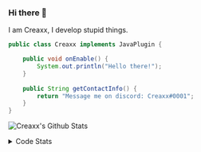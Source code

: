 ### Hi there 👋

I am Creaxx, I develop stupid things. 

```java
public class Creaxx implements JavaPlugin {

    public void onEnable() {
        System.out.println("Hello there!");
    }
    
    public String getContactInfo() {
        return "Message me on discord: Creaxx#0001";
    }
}
```

![Creaxx's Github Stats](https://github-readme-stats.vercel.app/api?username=CreaxxOG&show_icons=true&theme=dark&count_private=true)

<details>
  <summary>Code Stats</summary>

<!--START_SECTION:waka-->
![Code Time](http://img.shields.io/badge/Code%20Time-940%20hrs%204%20mins-blue)

![Lines of code](https://img.shields.io/badge/From%20Hello%20World%20I%27ve%20Written-2%20Thousand%20lines%20of%20code-blue)

**🐱 My GitHub Data** 

> 🏆 656 Contributions in the Year 2022
 > 
> 📦 231.4 kB Used in GitHub's Storage 
 > 
> 🚫 Not Opted to Hire
 > 
> 📜 3 Public Repositories 
 > 
> 🔑 3 Private Repositories  
 > 
**I'm an Early 🐤** 

```text
🌞 Morning    19 commits     █░░░░░░░░░░░░░░░░░░░░░░░░   4.3% 
🌆 Daytime    213 commits    ████████████░░░░░░░░░░░░░   48.19% 
🌃 Evening    190 commits    ██████████░░░░░░░░░░░░░░░   42.99% 
🌙 Night      20 commits     █░░░░░░░░░░░░░░░░░░░░░░░░   4.52%

```
📅 **I'm Most Productive on Sunday** 

```text
Monday       52 commits     ███░░░░░░░░░░░░░░░░░░░░░░   11.76% 
Tuesday      69 commits     ████░░░░░░░░░░░░░░░░░░░░░   15.61% 
Wednesday    71 commits     ████░░░░░░░░░░░░░░░░░░░░░   16.06% 
Thursday     52 commits     ███░░░░░░░░░░░░░░░░░░░░░░   11.76% 
Friday       47 commits     ██░░░░░░░░░░░░░░░░░░░░░░░   10.63% 
Saturday     65 commits     ███░░░░░░░░░░░░░░░░░░░░░░   14.71% 
Sunday       86 commits     ████░░░░░░░░░░░░░░░░░░░░░   19.46%

```


📊 **This Week I Spent My Time On** 

```text
💬 Programming Languages: 
Java                     12 hrs 5 mins       ██████████████████████░░░   88.51% 
Kotlin                   40 mins             █░░░░░░░░░░░░░░░░░░░░░░░░   4.99% 
XML                      29 mins             █░░░░░░░░░░░░░░░░░░░░░░░░   3.61% 
YAML                     22 mins             ░░░░░░░░░░░░░░░░░░░░░░░░░   2.78% 
GitIgnore file           0 secs              ░░░░░░░░░░░░░░░░░░░░░░░░░   0.04%

🔥 Editors: 
IntelliJ                 13 hrs 39 mins      █████████████████████████   100.0%

```

**I Mostly Code in Java** 

```text
Java                     7 repos             ████████████████░░░░░░░░░   63.64% 
Kotlin                   3 repos             ██████░░░░░░░░░░░░░░░░░░░   27.27% 
EJS                      1 repo              ██░░░░░░░░░░░░░░░░░░░░░░░   9.09%

```



 Last Updated on 24/10/2022 13:00:29 UTC
<!--END_SECTION:waka-->
</details>
